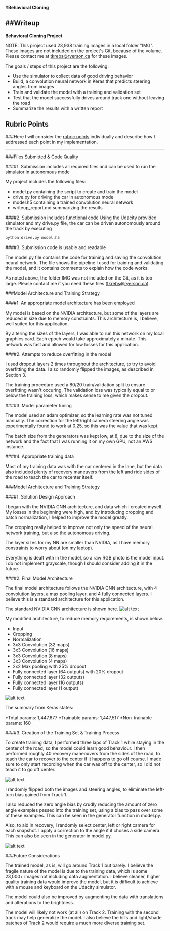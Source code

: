 #**Behavioral Cloning** 

##Writeup
---

**Behavioral Cloning Project**

NOTE: This project used 23,938 training images in a local folder "IMG". These images are not included on the project's Git, because of the volume. Please contact me at tkrebs@ryerson.ca for these images.

The goals / steps of this project are the following:
* Use the simulator to collect data of good driving behavior
* Build, a convolution neural network in Keras that predicts steering angles from images
* Train and validate the model with a training and validation set
* Test that the model successfully drives around track one without leaving the road
* Summarize the results with a written report

[//]: # (Image References)

[image1]: ./images/figure_1.png "Example training data and steering angles."
[image2]: ./images/figure_2.png "Histogram of steering angles with and without augmentation and modification."
[image3]: ./images/cnn-architecture-624x890.png "NVIDIA CNN architecture."
[image4]: ./images/model.png "My model architecture"

## Rubric Points
###Here I will consider the [rubric points](https://review.udacity.com/#!/rubrics/432/view) individually and describe how I addressed each point in my implementation.  

---
###Files Submitted & Code Quality

####1. Submission includes all required files and can be used to run the simulator in autonomous mode

My project includes the following files:
* model.py containing the script to create and train the model
* drive.py for driving the car in autonomous mode
* model.h5 containing a trained convolution neural network 
* writeup_report.md summarizing the results

####2. Submission includes functional code
Using the Udacity provided simulator and my drive.py file, the car can be driven autonomously around the track by executing 
```sh
python drive.py model.h5
```

####3. Submission code is usable and readable

The model.py file contains the code for training and saving the convolution neural network. The file shows the pipeline I used for training and validating the model, and it contains comments to explain how the code works.

As noted above, the folder IMG was not included on the Git, as it is too large. Please contact me if you need these files (tkrebs@ryerson.ca). 

###Model Architecture and Training Strategy

####1. An appropriate model architecture has been employed

My model is based on the NVIDIA architecture, but some of the layers are reduced in size due to memory constraints. This architecture is, I believe, well suited for this application.

By altering the sizes of the layers, I was able to run this network on my local graphics card. Each epoch would take approximately a minute. This network was fast and allowed for low losses for this application.

####2. Attempts to reduce overfitting in the model

I used dropout layers 2 times throughout the architecture, to try to avoid overfitting the data. I also randomly flipped the images, as described in Section 3.

The training procedure used a 80/20 train/validation split to ensure overfitting wasn't occuring. The validation loss was typically equal to or below the training loss, which makes sense to me given the dropout.

####3. Model parameter tuning

The model used an adam optimizer, so the learning rate was not tuned manually. The correction for the left/right camera steering angle was experimentally found to work at 0.25, so this was the value that was kept. 

The batch size from the generators was kept low, at 8, due to the size of the network and the fact that I was running it on my own GPU, not an AWS instance. 

####4. Appropriate training data

Most of my training data was with the car centered in the lane, but the data also included plenty of recovery maneuvers from the left and ride sides of the road to teach the car to recenter itself.

###Model Architecture and Training Strategy

####1. Solution Design Approach

I began with the NVIDIA CNN architecture, and data which I created myself. My losses in the beginning were high, and by introducing cropping and batch normalization, I helped to improve the model greatly.

The cropping really helped to improve not only the speed of the neural network training, but also the autonomous driving.

The layer sizes for my NN are smaller than NVIDIA, as I have memory constraints to worry about (on my laptop). 

Everything is dealt with in the model, so a raw RGB photo is the model input. I do not implement grayscale, though I should consider adding it in the future. 

####2. Final Model Architecture

The final model architecture follows the NVIDIA CNN architecture, with 4 convolution layers, a max pooling layer, and 4 fully connected layers. I believe this is a standard architecture for this application.

The standard NVIDIA CNN architecture is shown here.
![alt text][image1]

My modified architecture, to reduce memory requirements, is shown below.
* Input
* Cropping
* Normalization 
* 3x3 Convolution (32 maps)
* 3x3 Convolution (16 maps)
* 3x3 Convolution (8 maps)
* 3x3 Convolution (4 maps)
* 2x2 Max pooling with 25% dropout
* Fully connected layer (64 outputs) with 20% dropout
* Fully connected layer (32 outputs)
* Fully connected layer (16 outputs)
* Fully connected layer (1 output)

![alt text][image4]

The summary from Keras states:

*Total params: 1,447,677
*Trainable params: 1,447,517
*Non-trainable params: 160

####3. Creation of the Training Set & Training Process

To create training data, I performed three laps of Track 1 while staying in the center of the road, so the model could learn good behaviour. I then performed roughly 40 recovery maneouvers from the sides of the road, to teach the car to recover to the center if it happens to go off course. I made sure to only start recording when the car was off to the center, so I did not teach it to go off center.

![alt text][image1]

I randomly flipped both the images and steering angles, to eliminate the left-turn bias gained from Track 1. 

I also reduced the zero angle bias by crudly reducing the amount of zero angle examples passed into the training set, using a bias to pass over some of these examples. This can be seen in the generator function in model.py.

Also, to aid in recovery, I randomly select center, left or right camera for each snapshot. I apply a correction to the angle if it choses a side camera. This can also be seen in the generator in model.py.

![alt text][image2]

###Future Considerations

The trained model, as is, will go around Track 1 but barely. I believe the fragile nature of the model is due to the training data, which is some 23,000+ images not including data augmentation. I believe cleaner, higher quality training data would improve the model, but it is difficult to achieve with a mouse and keyboard on the Udacity simulator. 

The model could also be improved by augmenting the data with translations and alterations to the brightness. 

The model will likely not work (at all) on Track 2. Training with the second track may help generalize the model. I also believe the hills and light/shade patches of Track 2 would require a much more diverse training set. 
